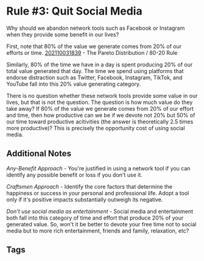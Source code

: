 # Rule #3: Quit Social Media 

Why should we abandon network tools such as Facebook or Instagram when they provide some benefit in our lives?

First, note that 80% of the value we generate comes from 20% of our efforts or time.
[202110031839](../202110031839) - The Pareto Distribution / 80-20 Rule

Similarly, 80% of the time we have in a day is spent producing 20% of our total value generated that day. The time we spend using platforms that endorse distraction such as Twitter, Facebook, Instagram, TikTok, and YouTube fall into this 20% value generating category.  

There is no question whether these network tools provide some value in our lives, but that is not the question. The question is how much value do they take away? If 80% of the value we generate comes from 20% of our effort and time, then how productive can we be if we devote not 20% but 50% of our time toward productive acitivities (the answer is theoretically 2.5 times more productive)? This is precisely the opportunity cost of using social media.  

## Additional Notes
*Any-Benefit Approach* - You're justified in using a network tool if you can identify any possible benefit or loss if you don't use it.

*Craftsmen Approach* - Identify the core factors that determine the happiness or success in your personal and professional life. Adopt a tool only if it's positive impacts substantially outweigh its negative.

*Don't use social media as entertainment* - Social media and entertainment both fall into this category of time and effort that produce 20% of your generated value. So, won't it be better to devote your free time not to social media but to more rich entertainment, friends and family, relaxation, etc?

## Tags
